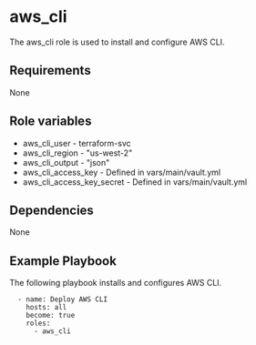 aws_cli
======

The aws_cli role is used to install and configure AWS CLI.

Requirements
------------

None

Role variables
--------------

- aws_cli_user - terraform-svc
- aws_cli_region - "us-west-2"
- aws_cli_output - "json"
- aws_cli_access_key - Defined in vars/main/vault.yml
- aws_cli_access_key_secret - Defined in vars/main/vault.yml

Dependencies
------------

None

Example Playbook
----------------

The following playbook installs and configures AWS CLI.

      - name: Deploy AWS CLI
        hosts: all
        become: true
        roles:
          - aws_cli

